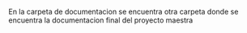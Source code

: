 En la carpeta de documentacion se encuentra otra carpeta donde se encuentra la documentacion
final del proyecto maestra
